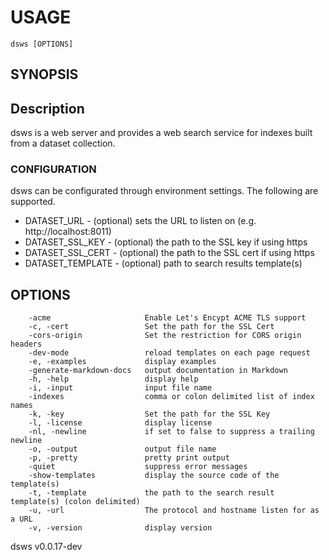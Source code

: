
# USAGE

	dsws [OPTIONS]

## SYNOPSIS


## Description

dsws is a web server and provides a web search service for indexes 
built from a dataset collection.

### CONFIGURATION

dsws can be configurated through environment settings. The following are
supported.

+ DATASET_URL  - (optional) sets the URL to listen on (e.g. http://localhost:8011)
+ DATASET_SSL_KEY - (optional) the path to the SSL key if using https
+ DATASET_SSL_CERT - (optional) the path to the SSL cert if using https
+ DATASET_TEMPLATE - (optional) path to search results template(s)



## OPTIONS

```
    -acme                     Enable Let's Encypt ACME TLS support
    -c, -cert                 Set the path for the SSL Cert
    -cors-origin              Set the restriction for CORS origin headers
    -dev-mode                 reload templates on each page request
    -e, -examples             display examples
    -generate-markdown-docs   output documentation in Markdown
    -h, -help                 display help
    -i, -input                input file name
    -indexes                  comma or colon delimited list of index names
    -k, -key                  Set the path for the SSL Key
    -l, -license              display license
    -nl, -newline             if set to false to suppress a trailing newline
    -o, -output               output file name
    -p, -pretty               pretty print output
    -quiet                    suppress error messages
    -show-templates           display the source code of the template(s)
    -t, -template             the path to the search result template(s) (colon delimited)
    -u, -url                  The protocol and hostname listen for as a URL
    -v, -version              display version
```


dsws v0.0.17-dev
